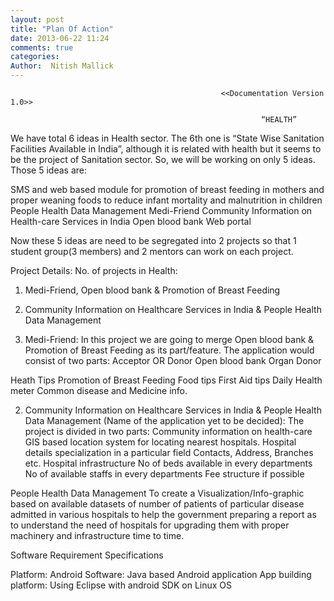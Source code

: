 ```yaml
---
layout: post
title: "Plan Of Action"
date: 2013-06-22 11:24
comments: true
categories: 
Author:  Nitish Mallick
---
```


                                                   <<Documentation Version 1.0>>
                                                                                                                                        
                                                            “HEALTH”

We have total 6 ideas in Health sector. The 6th one is “State Wise Sanitation Facilities Available in India”, although it is related with health but it seems to be the project of Sanitation sector. So, we will be working on only 5 ideas. Those 5 ideas are:

SMS and web based module for promotion of breast feeding in mothers and proper weaning foods to reduce infant mortality and malnutrition in children
People Health Data Management
Medi-Friend
Community Information on Health-care Services in India
Open blood bank Web portal

Now these 5 ideas are need to be segregated into 2 projects so that 1 student group(3 members) and 2 mentors can work on each project.

Project Details: 
No. of projects in Health:
1) Medi-Friend, Open blood bank & Promotion of Breast Feeding
2) Community Information on Healthcare Services in India & People Health Data Management

1) Medi-Friend:
	In this project we are going to merge Open blood bank &  Promotion of Breast Feeding as its part/feature.
The application would consist of two parts:
Acceptor OR Donor
Open blood bank
Organ Donor

Heath Tips
Promotion of Breast Feeding
Food tips
First Aid tips
Daily Health meter
Common disease and Medicine info.

2) Community Information on Healthcare Services in India & People Health Data Management (Name of the application yet to be decided):
The project is divided in two parts:
Community information on health-care
GIS based location system for locating nearest hospitals.
Hospital details
specialization in a particular field
Contacts, Address, Branches etc.
Hospital infrastructure
No of beds available in every departments
No of available staffs in every departments
Fee structure if possible
				


People Health Data Management
To create a Visualization/Info-graphic based on available datasets of  number of patients of particular disease admitted in various hospitals to help the government preparing a report as to understand the need of hospitals for upgrading them with proper machinery and infrastructure time to time.



Software Requirement Specifications


Platform: Android
Software: Java based Android application
App building platform: Using Eclipse with android SDK on Linux OS



